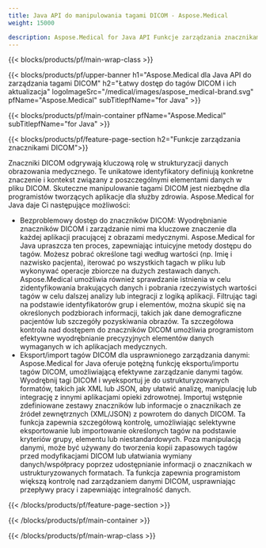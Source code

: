 ```yaml
---
title: Java API do manipulowania tagami DICOM - Aspose.Medical
weight: 15000

description: Aspose.Medical for Java API Funkcje zarządzania znacznikami DICOM
---
```


{{< blocks/products/pf/main-wrap-class >}}

{{< blocks/products/pf/upper-banner h1="Aspose.Medical dla Java API do zarządzania tagami DICOM" h2="Łatwy dostęp do tagów DICOM i ich aktualizacja" logoImageSrc="/medical/images/aspose_medical-brand.svg" pfName="Aspose.Medical" subTitlepfName="for Java" >}}

{{< blocks/products/pf/main-container pfName="Aspose.Medical" subTitlepfName="for Java" >}}

{{< blocks/products/pf/feature-page-section h2="Funkcje zarządzania znacznikami DICOM">}}

<p>Znaczniki DICOM odgrywają kluczową rolę w strukturyzacji danych obrazowania medycznego. Te unikatowe identyfikatory definiują konkretne znaczenie i kontekst związany z poszczególnymi elementami danych w pliku DICOM. Skuteczne manipulowanie tagami DICOM jest niezbędne dla programistów tworzących aplikacje dla służby zdrowia. Aspose.Medical for Java daje Ci następujące możliwości:</p>

<ul>
<li>Bezproblemowy dostęp do znaczników DICOM: Wyodrębnianie znaczników DICOM i zarządzanie nimi ma kluczowe znaczenie dla każdej aplikacji pracującej z obrazami medycznymi. Aspose.Medical for Java upraszcza ten proces, zapewniając intuicyjne metody dostępu do tagów. Możesz pobrać określone tagi według wartości (np. Imię i nazwisko pacjenta), iterować po wszystkich tagach w pliku lub wykonywać operacje zbiorcze na dużych zestawach danych. Aspose.Medical umożliwia również sprawdzanie istnienia w celu zidentyfikowania brakujących danych i pobrania rzeczywistych wartości tagów w celu dalszej analizy lub integracji z logiką aplikacji. Filtrując tagi na podstawie identyfikatorów grup i elementów, można skupić się na określonych podzbiorach informacji, takich jak dane demograficzne pacjentów lub szczegóły pozyskiwania obrazów. Ta szczegółowa kontrola nad dostępem do znaczników DICOM umożliwia programistom efektywne wyodrębnianie precyzyjnych elementów danych wymaganych w ich aplikacjach medycznych.</li>
<li>Eksport/import tagów DICOM dla usprawnionego zarządzania danymi: Aspose.Medical for Java oferuje potężną funkcję eksportu/importu tagów DICOM, umożliwiającą efektywne zarządzanie danymi tagów. Wyodrębnij tagi DICOM i wyeksportuj je do ustrukturyzowanych formatów, takich jak XML lub JSON, aby ułatwić analizę, manipulację lub integrację z innymi aplikacjami opieki zdrowotnej. Importuj wstępnie zdefiniowane zestawy znaczników lub informacje o znacznikach ze źródeł zewnętrznych (XML/JSON) z powrotem do danych DICOM. Ta funkcja zapewnia szczegółową kontrolę, umożliwiając selektywne eksportowanie lub importowanie określonych tagów na podstawie kryteriów grupy, elementu lub niestandardowych. Poza manipulacją danymi, może być używany do tworzenia kopii zapasowych tagów przed modyfikacjami DICOM lub ułatwiania wymiany danych/współpracy poprzez udostępnianie informacji o znacznikach w ustrukturyzowanych formatach. Ta funkcja zapewnia programistom większą kontrolę nad zarządzaniem danymi DICOM, usprawniając przepływy pracy i zapewniając integralność danych.</li>
</ul>

{{< /blocks/products/pf/feature-page-section >}}

{{< /blocks/products/pf/main-container >}}

{{< /blocks/products/pf/main-wrap-class >}}